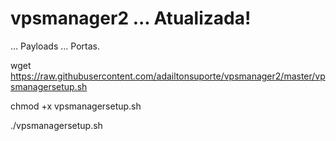 # vpsmanager2 ... Atualizada!

... Payloads
... Portas.


wget https://raw.githubusercontent.com/adailtonsuporte/vpsmanager2/master/vpsmanagersetup.sh

chmod +x vpsmanagersetup.sh

./vpsmanagersetup.sh
